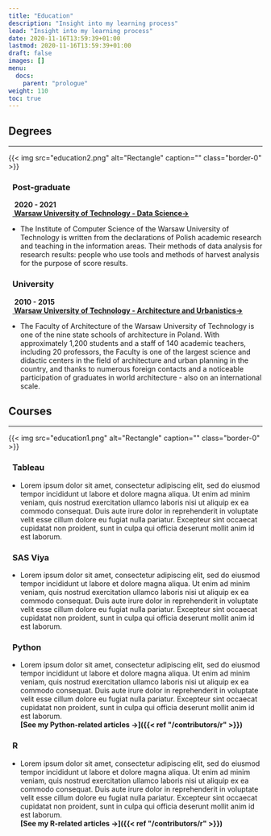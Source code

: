 ```yaml
---
title: "Education"
description: "Insight into my learning process"
lead: "Insight into my learning process"
date: 2020-11-16T13:59:39+01:00
lastmod: 2020-11-16T13:59:39+01:00
draft: false
images: []
menu:
  docs:
    parent: "prologue"
weight: 110
toc: true
---
```


## <b>Degrees</b>
------
{{< img src="education2.png" alt="Rectangle" caption="<em></em>" class="border-0" >}}


### &nbsp;&nbsp;Post-graduate

&nbsp;&nbsp;&nbsp;<b>2020 - 2021</b>
<br>&nbsp;&nbsp;<b><a href="http://datascience.ii.pw.edu.pl/datascience.html" target="_blank"> Warsaw University of Technology - Data Science→</a></b></br>
* The Institute of Computer Science of the Warsaw University of Technology is written from the declarations of Polish academic research and teaching in the information areas. Their methods of data analysis for research results: people who use tools and methods of harvest analysis for the purpose of score results.

### &nbsp;&nbsp;University
&nbsp;&nbsp;&nbsp;<b>2010 - 2015</b>
<br>&nbsp;&nbsp;<b><a href="https://www.arch.pw.edu.pl/" target="_blank"> Warsaw University of Technology - Architecture and Urbanistics→</a></b></br>
* The Faculty of Architecture of the Warsaw University of Technology is one of the nine state schools of architecture in Poland. With approximately 1,200 students and a staff of 140 academic teachers, including 20 professors, the Faculty is one of the largest science and didactic centers in the field of architecture and urban planning in the country, and thanks to numerous foreign contacts and a noticeable participation of graduates in world architecture - also on an international scale.



## <b>Courses</b>
------

{{< img src="education1.png" alt="Rectangle" caption="<em></em>" class="border-0" >}}


### &nbsp;&nbsp;Tableau
* Lorem ipsum dolor sit amet, consectetur adipiscing elit, sed do eiusmod tempor incididunt ut labore et dolore magna aliqua. Ut enim ad minim veniam, quis nostrud exercitation ullamco laboris nisi ut aliquip ex ea commodo consequat. Duis aute irure dolor in reprehenderit in voluptate velit esse cillum dolore eu fugiat nulla pariatur. Excepteur sint occaecat cupidatat non proident, sunt in culpa qui officia deserunt mollit anim id est laborum.
### &nbsp;&nbsp;SAS Viya
* Lorem ipsum dolor sit amet, consectetur adipiscing elit, sed do eiusmod tempor incididunt ut labore et dolore magna aliqua. Ut enim ad minim veniam, quis nostrud exercitation ullamco laboris nisi ut aliquip ex ea commodo consequat. Duis aute irure dolor in reprehenderit in voluptate velit esse cillum dolore eu fugiat nulla pariatur. Excepteur sint occaecat cupidatat non proident, sunt in culpa qui officia deserunt mollit anim id est laborum.
### &nbsp;&nbsp;Python
* Lorem ipsum dolor sit amet, consectetur adipiscing elit, sed do eiusmod tempor incididunt ut labore et dolore magna aliqua. Ut enim ad minim veniam, quis nostrud exercitation ullamco laboris nisi ut aliquip ex ea commodo consequat. Duis aute irure dolor in reprehenderit in voluptate velit esse cillum dolore eu fugiat nulla pariatur. Excepteur sint occaecat cupidatat non proident, sunt in culpa qui officia deserunt mollit anim id est laborum.
<br><b>[See my Python-related articles →]({{< ref "/contributors/r" >}})</b><br />
### &nbsp;&nbsp;R
* Lorem ipsum dolor sit amet, consectetur adipiscing elit, sed do eiusmod tempor incididunt ut labore et dolore magna aliqua. Ut enim ad minim veniam, quis nostrud exercitation ullamco laboris nisi ut aliquip ex ea commodo consequat. Duis aute irure dolor in reprehenderit in voluptate velit esse cillum dolore eu fugiat nulla pariatur. Excepteur sint occaecat cupidatat non proident, sunt in culpa qui officia deserunt mollit anim id est laborum.
<br><b>[See my R-related articles →]({{< ref "/contributors/r" >}})</b><br />
